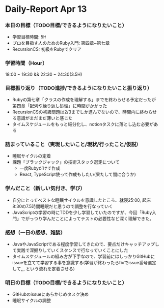 # Daily-Report Apr 13

### 本日の目標（TODO目標/できるようになりたいこと）
- 学習目標時間: 5H
- プロを目指す人のためのRuby入門: 第四章~第七章
- RecursionCS: 初級をRubyでクリア

### 学習時間（Hour）
18:00 ~ 19:30 && 22:30 ~ 24:30(3.5H)

### 目標振り返り（TODO進捗/できるようになりたいこと振り返り）
- Rubyの第七章「クラスの作成を理解する」までを終わらせる予定だったが第四章「配列や繰り返し処理」に時間がかかった
- RecursionCSの初級問題は2/3までしか進んでないので、時間内に終わらせる意識がまだまだ薄いと感じた
- タイムスケジュールをもっと細分化し、notionタスクに落とし込む必要がある

### 詰まっていること（実現したいこと/現状/行ったこと/仮説）
- 睡眠サイクルの定着
- 課題「ブラックジャック」の技術スタック選定について
    - 一度Rubyだけで作成
    - React, TypeScript使って作成もしたい(果たして間に合うか)

### 学んだこと（新しい気付き、学び）
- 自分にとってベストな睡眠サイクルを意識したところ、就寝25:00, 起床8:30の7.5時間睡眠だと思うので調整を行なっていく
- JavaScriptの学習の時にTDDを少し学習していたのですが、今回「Ruby入門」でがっつり学んだことによってテストの必要性など深く理解できた。

### 感想（一日の感想、雑談）
- JavaやJavaScriptである程度学習してきたので、要点だけキャッチアップして実践で深掘りしていくスタンスで行なっていくことにした
- タイムスケジュールの組み方が下手なので、学習前にはしっかりGitHubにissueを立てて学習する事を意識する(学習が終わったらfixでissue番号選定して,,, という流れを定着させる)

### 明日の目標（TODO目標/できるようになりたいこと）
- GitHubのissueにあらかじめタスク決め
- 睡眠サイクルの調整
